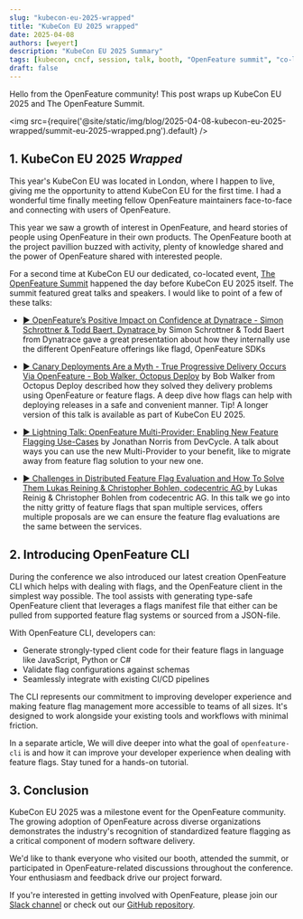 ```yaml
---
slug: "kubecon-eu-2025-wrapped"
title: "KubeCon EU 2025 wrapped"
date: 2025-04-08
authors: [weyert]
description: "KubeCon EU 2025 Summary"
tags: [kubecon, cncf, session, talk, booth, "OpenFeature summit", "co-located"]
draft: false
---
```


Hello from the OpenFeature community! This post wraps up KubeCon EU 2025 and The OpenFeature Summit.

<!--truncate-->

<img src={require('@site/static/img/blog/2025-04-08-kubecon-eu-2025-wrapped/summit-eu-2025-wrapped.png').default} />

## 1. KubeCon EU 2025 _Wrapped_

This year's KubeCon EU was located in London, where I happen to live, giving me the opportunity to attend KubeCon EU for the first time. I had a wonderful time finally meeting fellow OpenFeature maintainers face-to-face and connecting with users of OpenFeature.

This year we saw a growth of interest in OpenFeature, and heard stories of people using OpenFeature in their own products.  The OpenFeature booth at the project pavillion buzzed with activity, plenty of knowledge shared and the power of OpenFeature shared with interested people.

For a second time at KubeCon EU our dedicated, co-located event, <a href="https://events.linuxfoundation.org/kubecon-cloudnativecon-europe/co-located-events/openfeature-summit">The OpenFeature Summit</a> happened the day before KubeCon EU 2025 itself. The summit featured great talks and speakers. I would like to point of a few of these talks:

- <a href="https://colocatedeventseu2025.sched.com/event/1u5kz/openfeatures-positive-impact-on-confidence-at-dynatrace-simon-schrottner-todd-baert-dynatrace">▶️ OpenFeature’s Positive Impact on Confidence at Dynatrace - Simon Schrottner &amp; Todd Baert, Dynatrace </a> by Simon Schrottner &amp; Todd Baert from Dynatrace gave a great presentation about how they internally use the different OpenFeature offerings like flagd, OpenFeature SDKs

- <a href="https://colocatedeventseu2025.sched.com/event/1u5l8/canary-deployments-are-a-myth-true-progressive-delivery-occurs-via-openfeature-bob-walker-octopus-deploy">▶️ Canary Deployments Are a Myth - True Progressive Delivery Occurs Via OpenFeature - Bob Walker, Octopus Deploy</a> by Bob Walker from Octopus Deploy described how they solved they delivery problems using OpenFeature or feature flags. A deep dive how flags can help with deploying releases in a safe and convenient manner. Tip! A longer version of this talk is available as part of KubeCon EU 2025.

- <a href="https://colocatedeventseu2025.sched.com/event/1u5lH/cl-lightning-talk-openfeature-multi-provider-enabling-new-feature-flagging-use-cases-jonathan-norris-devcycle">▶️ Lightning Talk: OpenFeature Multi-Provider: Enabling New Feature Flagging Use-Cases</a> by Jonathan Norris from DevCycle. A talk about ways you can use the new Multi-Provider to your benefit, like to migrate away from feature flag solution to your new one.

- <a href="https://colocatedeventseu2025.sched.com/event/1u5lB/challenges-in-distributed-feature-flag-evaluation-and-how-to-solve-them-lukas-reining-christopher-bohlen-codecentric-ag">▶️ Challenges in Distributed Feature Flag Evaluation and How To Solve Them Lukas Reining &amp; Christopher Bohlen, codecentric AG </a> by Lukas Reinig &amp; Christopher Bohlen from codecentric AG. In this talk we go into the nitty gritty of feature flags that span multiple services, offers multiple proposals are we can ensure the feature flag evaluations are the same between the services.

## 2. Introducing OpenFeature CLI

During the conference we also introduced our latest creation OpenFeature CLI which helps with dealing with flags, and the OpenFeature client in the simplest way possible. The tool assists with generating type-safe OpenFeature client that leverages a flags manifest file that either can be pulled from supported feature flag systems or sourced from a JSON-file.

With OpenFeature CLI, developers can:
- Generate strongly-typed client code for their feature flags in language like JavaScript, Python or C#
- Validate flag configurations against schemas
- Seamlessly integrate with existing CI/CD pipelines

The CLI represents our commitment to improving developer experience and making feature flag management more accessible to teams of all sizes. It's designed to work alongside your existing tools and workflows with minimal friction.

In a separate article, We will dive deeper into what the goal of `openfeature-cli` is and how it can  improve your developer experience when dealing with feature flags. Stay tuned for a hands-on tutorial.

## 3. Conclusion

KubeCon EU 2025 was a milestone event for the OpenFeature community. The growing adoption of OpenFeature across diverse organizations demonstrates the industry's recognition of standardized feature flagging as a critical component of modern software delivery. 

We'd like to thank everyone who visited our booth, attended the summit, or participated in OpenFeature-related discussions throughout the conference. Your enthusiasm and feedback drive our project forward. 

If you're interested in getting involved with OpenFeature, please join our [Slack channel](https://cloud-native.slack.com/archives/C0344AANLA1) or check out our [GitHub repository](https://github.com/open-feature).
